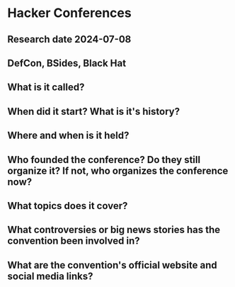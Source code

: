# Hacker Conferences
## Research date 2024-07-08
## DefCon, BSides, Black Hat

## What is it called?

## When did it start? What is it's history?

## Where and when is it held?

## Who founded the conference? Do they still organize it? If not, who organizes the conference now?

## What topics does it cover?

## What controversies or big news stories has the convention been involved in?

## What are the convention's official website and social media links?

